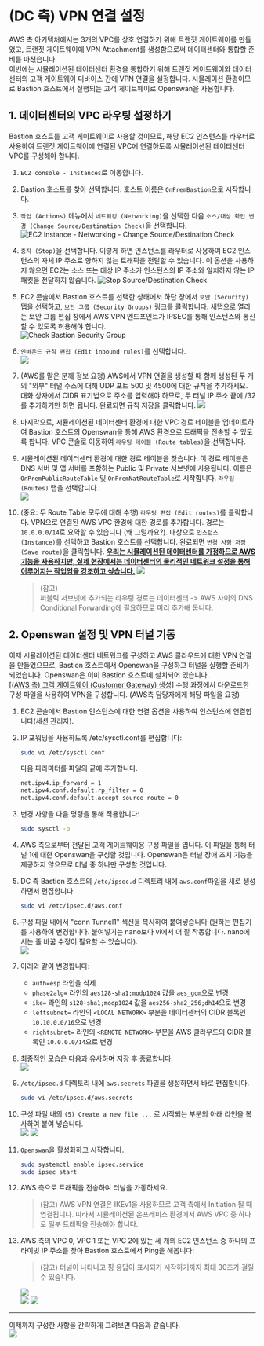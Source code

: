 # (DC 측) VPN 연결 설정

AWS 측 아키텍처에서는 3개의 VPC를 상호 연결하기 위해 트랜짓 게이트웨이를 만들었고, 트랜짓 게이트웨이에 VPN Attachment를 생성함으로써 데이터센터와 통합할 준비를 마쳤습니다.<br>
이번에는 시뮬레이션된 데이터센터 환경을 통합하기 위해 트랜짓 게이트웨이와 데이터센터의 고객 게이트웨이 디바이스 간에 VPN 연결을 설정합니다. 시뮬레이션 환경이므로 Bastion 호스트에서 실행되는 고객 게이트웨이로 Openswan을 사용합니다.


## 1. 데이터센터의 VPC 라우팅 설정하기
Bastion 호스트를 고객 게이트웨이로 사용할 것이므로, 해당 EC2 인스턴스를 라우터로 사용하여 트랜짓 게이트웨이에 연결된 VPC에 연결하도록 시뮬레이션된 데이터센터 VPC를 구성해야 합니다.<br>
1. ```EC2 console - Instances```로 이동합니다.
2. Bastion 호스트를 찾아 선택합니다. 호스트 이름은 ```OnPremBastion```으로 시작합니다.
3. ```작업 (Actions)``` 메뉴에서 ```네트워킹 (Networking)```을 선택한 다음 ```소스/대상 확인 변경 (Change Source/Destination Check)```을 선택합니다.
    ![EC2 Instance - Networking - Change Source/Destination Check](./assets/ec2-instance-networking-change-source-destination-check.png)

4. ```중지 (Stop)```을 선택합니다. 이렇게 하면 인스턴스를 라우터로 사용하여 EC2 인스턴스의 자체 IP 주소로 향하지 않는 트래픽을 전달할 수 있습니다. 이 옵션을 사용하지 않으면 EC2는 소스 또는 대상 IP 주소가 인스턴스의 IP 주소와 일치하지 않는 IP 패킷을 전달하지 않습니다.
    ![Stop Source/Destination Check](./assets/stop-source-destination-check.png)

5. EC2 콘솔에서 Bastion 호스트를 선택한 상태에서 하단 창에서 ```보안 (Security)``` 탭을 선택하고, ```보안 그룹 (Security Groups)``` 링크를 클릭합니다. 새탭으로 열리는 보안 그룹 편집 창에서 AWS VPN 엔드포인트가 IPSEC를 통해 인스턴스와 통신할 수 있도록 허용해야 합니다.<br>
    ![Check Bastion Security Group](./assets/nid-secgrp-ec2.png)

6. ```인바운드 규칙 편집 (Edit inbound rules)```를 선택합니다.<br>
    ![](./assets/image15.png)

7. (AWS를 맡은 분께 정보 요청) AWS에서 VPN 연결을 생성할 때 함께 생성된 두 개의 "외부" 터널 주소에 대해 UDP 포트 500 및 4500에 대한 규칙을 추가하세요. 대화 상자에서 CIDR 표기법으로 주소를 입력해야 하므로, 두 터널 IP 주소 끝에 /32를 추가하기만 하면 됩니다. 완료되면 규칙 저장을 클릭합니다.
    ![](./assets/add-vpn-port-to-security-group.png)

8. 마지막으로, 시뮬레이션된 데이터센터 환경에 대한 VPC 경로 테이블을 업데이트하여 Bastion 호스트의 Openswan을 통해 AWS 환경으로 트래픽을 전송할 수 있도록 합니다. VPC 콘솔로 이동하여 ```라우팅 테이블 (Route tables)```을 선택합니다.

9. 시뮬레이션된 데이터센터 환경에 대한 경로 테이블을 찾습니다. 이 경로 테이블은 DNS 서버 및 앱 서버를 포함하는 Public 및 Private 서브넷에 사용됩니다. 이름은 ```OnPremPublicRouteTable``` 및 ```OnPremNatRouteTable```로 시작합니다. ```라우팅 (Routes)``` 탭을 선택합니다.<br>
    ![](./assets/dc-route-table.png)

10. (중요: 두 Route Table 모두에 대해 수행) ```라우팅 편집 (Edit routes)```를 클릭합니다. VPN으로 연결된 AWS VPC 환경에 대한 경로를 추가합니다. 경로는 ```10.0.0.0/14```로 요약할 수 있습니다 (왜 그럴까요?). 대상으로 ```인스턴스 (Instance)```를 선택하고 Bastion 호스트를 선택합니다. 완료되면 ```변경 사항 저장 (Save route)```을 클릭합니다. <u>**우리는 시뮬레이션된 데이터센터를 가정하므로 AWS 기능을 사용하지만, 실제 현장에서는 데이터센터의 물리적인 네트워크 설정을 통해 이루어지는 작업임을 강조하고 싶습니다.**</u>
    ![](./assets/dc-route-to-bastion.png)

    > (참고)<br>
    > 퍼블릭 서브넷에 추가되는 라우팅 경로는 데이터센터 -> AWS 사이의 DNS Conditional Forwarding에 필요하므로 미리 추가해 둡니다. 

## 2. Openswan 설정 및 VPN 터널 기동

이제 시뮬레이션된 데이터센터 네트워크를 구성하고 AWS 클라우드에 대한 VPN 연결을 만들었으므로, Bastion 호스트에서 Openswan을 구성하고 터널을 실행할 준비가 되었습니다. Openswan은 이미 Bastion 호스트에 설치되어 있습니다.<br>
[[(AWS 측) 고객 게이트웨이 (Customer Gateway) 생성]](./create-customer-gateway.md) 수행 과정에서 다운로드한 구성 파일을 사용하여 VPN을 구성합니다. (AWS측 담당자에게 해당 파일을 요청)

1. EC2 콘솔에서 Bastion 인스턴스에 대한 연결 옵션을 사용하여 인스턴스에 연결합니다(세션 관리자).

2. IP 포워딩을 사용하도록 /etc/sysctl.conf를 편집합니다:<br>
    ```bash
    sudo vi /etc/sysctl.conf
    ```

    다음 파라미터를 파일의 끝에 추가합니다.
    ```bash
    net.ipv4.ip_forward = 1
    net.ipv4.conf.default.rp_filter = 0
    net.ipv4.conf.default.accept_source_route = 0
    ```

3. 변경 사항을 다음 명령을 통해 적용합니다:
    ```bash
    sudo sysctl -p
    ```

4. AWS 측으로부터 전달된 고객 게이트웨이용 구성 파일을 엽니다. 이 파일을 통해 터널 1에 대한 Openswan을 구성할 것입니다. Openswan은 터널 장애 조치 기능을 제공하지 않으므로 터널 중 하나만 구성할 것입니다.

5. DC 측 Bastion 호스트의 ```/etc/ipsec.d``` 디렉토리 내에 ```aws.conf```파일을 새로 생성하면서 편집합니다.
    ```bash
    sudo vi /etc/ipsec.d/aws.conf
    ```
  
6. 구성 파일 내에서 "conn Tunnel1" 섹션을 복사하여 붙여넣습니다 (원하는 편집기를 사용하여 변경합니다. 붙여넣기는 nano보다 vi에서 더 잘 작동합니다. nano에서는 줄 바꿈 수정이 필요할 수 있습니다).<br>
    ![](./assets/vpn-configuration-file-conn-tunnel1.png)

7. 아래와 같이 변경합니다:<br>
    - ```auth=esp``` 라인을 삭제
    - ```phase2alg=``` 라인의 ```aes128-sha1;modp1024``` 값을 ```aes_gcm```으로 변경
    - ```ike=``` 라인의 ```s128-sha1;modp1024``` 값을 ```aes256-sha2_256;dh14```으로 변경
    - ```leftsubnet=``` 라인의 ```<LOCAL NETWORK>``` 부분을 데이터센터의 CIDR 블록인 ```10.10.0.0/16```으로 변경
    - ```rightsubnet=``` 라인의 ```<REMOTE NETWORK>``` 부분을 AWS 클라우드의 CIDR 블록인 ```10.0.0.0/14```으로 변경

[//]: # (https://charlesgnop.tistory.com/11<br>)

[//]: # (DH Group 1, 2, 5와 같은 낮은 수준의 보안을 제공하는 방식 -> 사용 금지<br>)

[//]: # (DH Group 14, 24와 같은 112비트급의 보안을 제공하는 방식-> 최소<br>)

[//]: # (DH Group 19, 20, 21와 같은 128비트급 이상의 보안과 타원 곡선 암호화를 사용하여 CPU 부하가 적은 방식 -> 권장<br>)

[//]: # ([!] 벤더, 장비 및 펌웨어별로 DH Group 지원하는 것이 다르지만 보통 IKE를 사용하는 IPSec VPN의 경우 DH Group 1, 2, 5, 14, 15, 16, 19, 20, 21, 24 정도는 지원한다.<br>)

[//]: # (Modular Exponential &#40;MODP&#41; Groups)

8. 최종적인 모습은 다음과 유사하며 저장 후 종료합니다.<br>
    ![](./assets/dc-vpn-configuration-final.png)

9. ```/etc/ipsec.d``` 디렉토리 내에 ```aws.secrets``` 파일을 생성하면서 바로 편집합니다.<br>
    ```bash
    sudo vi /etc/ipsec.d/aws.secrets
    ```

10. 구성 파일 내의 ```(5) Create a new file ...``` 로 시작되는 부분의 아래 라인을 복사하여 붙여 넣습니다.<br>
    ![](./assets/dc-vpn-aws-secrets.png)
    ![](./assets/dc-vpn-aws-secrets-value.png)

11. ```Openswan```을 활성화하고 시작합니다.

    ```bash
    sudo systemctl enable ipsec.service
    sudo ipsec start
    ```

12. AWS 측으로 트래픽을 전송하여 터널을 가동하세요.
    > (참고)
    > AWS VPN 연결은 IKEv1을 사용하므로 고객 측에서 Initiation 될 때 연결됩니다. 따라서 시뮬레이션된 온프레미스 환경에서 AWS VPC 중 하나로 일부 트래픽을 전송해야 합니다.

13. AWS 측의 VPC 0, VPC 1 또는 VPC 2에 있는 세 개의 EC2 인스턴스 중 하나의 프라이빗 IP 주소를 찾아 Bastion 호스트에서 Ping을 해봅니다:
    > (참고)
    > 터널이 나타나고 핑 응답이 표시되기 시작하기까지 최대 30초가 걸릴 수 있습니다.

    ![](./assets/dc-ping-to-aws.png)<br>
    ![](./assets/aws-s2s-vpn-tunnel1-up.png)
    ![](./assets/aws-tgw-route-table-static-route-active.png)

---

이제까지 구성한 사항을 간략하게 그려보면 다음과 같습니다.<br>
![](./assets/aws-dc-connection.png)
